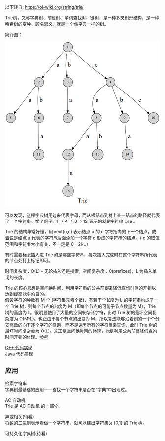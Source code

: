 以下转自: https://oi-wiki.org/string/trie/  
  
Trie树，又称字典树、前缀树、单词查找树、键树，是一种多叉树形结构，是一种哈希树的变种。顾名思义，就是一个像字典一样的树。  
  
简介图：  
  
![](Trie.png)  
  
可以发现，这棵字典树用边来代表字母，而从根结点到树上某一结点的路径就代表了一个字符串。举个例子，1 -> 4 -> 8 -> 12 表示的就是字符串 caa 。  
  
Trie 的结构非常好懂，用 next(u,c) 表示结点 u 的 c 字符指向的下一个结点，或着说是结点 u 代表的字符串后面添加一个字符 c 形成的字符串的结点。（ c 的取值范围和字符集大小有关，不一定是 0 - 26 。）  
  
有时需要标记插入进 Trie 的是哪些字符串，每次插入完成时在这个字符串所代表的节点处打上标记即可。  
  
时间复杂度：O(L) - 无论插入还是搜索，空间复杂度：O(prefixes)，L 为插入单词的长度。  
  
Trie 的核心思想是空间换时间，利用字符串的公共前缀来降低查询时间的开销以达到提高效率的目的。  
假设字符的种数有 M 个 (字符集元素个数)，有若干个长度为 L 的字符串构成了一个 Trie 树，则每个节点的出度为 M（即每个节点的可能子节点数量为 M），Trie 树的高度为 L。很明显使用了大量的空间来存储字符，此时 Trie 树的最坏空间复杂度为 O(M^L)。也正由于每个节点的出度为 M，所以算法能够沿着树的一个个分支高效的向下逐个字符的查询，而不是遍历所有的字符串来查询，此时 Trie 树的最坏时间复杂度为 O(L)。这正是空间换时间的体现，也是利用公共前缀降低查询时间开销的体现。[参考](https://blog.csdn.net/u010599509/article/details/54410619)  
  
[C++ 代码实现](Trie.cpp)  
[Java 代码实现](../../../Leetcode%20Practices/algorithms/medium/208%20Implement%20Trie%20(Prefix%20Tree).java)  
  
## 应用
检索字符串  
字典树最基础的应用——查找一个字符串是否在“字典”中出现过。  
  
AC 自动机  
Trie 是 AC 自动机 的一部分。  
  
异或相关(待看)  
将数的二进制表示看做一个字符串，就可以建出字符集为 {0,1} 的 Trie 树。  
  
可持久化字典树(待看)  
